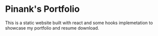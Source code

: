 # Pinank's Portfolio
This is a static website built with react and some hooks implemetation to showcase my portfolio and resume download. 
